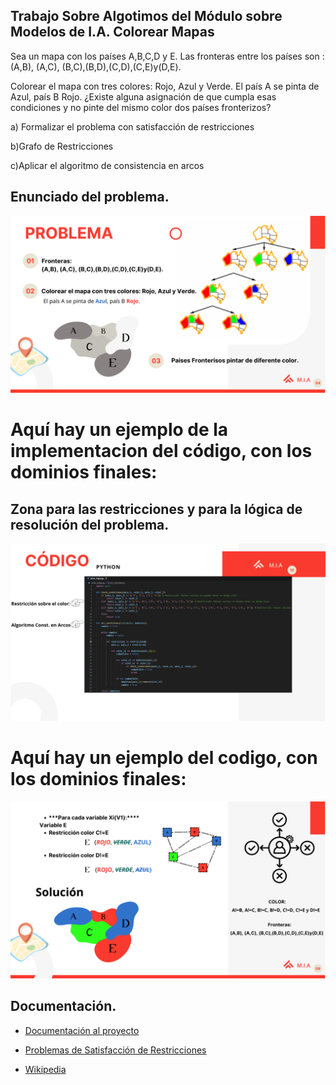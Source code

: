 ## Trabajo Sobre Algotimos del Módulo sobre Modelos de I.A. Colorear Mapas
Sea un mapa con los países A,B,C,D y E. Las fronteras entre los países son : (A,B), (A,C), (B,C),(B,D),(C,D),(C,E)y(D,E).

Colorear el mapa con tres colores: Rojo, Azul y Verde. El país A se pinta de Azul, país B Rojo. ¿Existe alguna asignación de que cumpla esas condiciones y no pinte del mismo color dos países fronterizos?

a) Formalizar el problema con satisfacción de restricciones

b)Grafo de Restricciones

c)Aplicar el algoritmo de consistencia en arcos

## Enunciado del problema.
![Enuciado](4.png)


# Aquí hay un ejemplo de la implementacion del código, con los dominios finales:
## Zona para las restricciones y para la lógica de resolución del problema.

![Resultado Código](jmat_Problema_COLOREAR_MAPAS.png)




# Aquí hay un ejemplo del codigo, con los dominios finales:

![Resultado Código](9.png)



## Documentación.
* [Documentación al proyecto](https://www.canva.com/design/DAF-uN52eFs/qhUwy9mCz3s3HH4AMTuzHA/view?utm_content=DAF-uN52eFs&utm_campaign=designshare&utm_medium=link&utm_source=editor)

* [Problemas de Satisfacción de Restricciones](https://www.cs.us.es/~fsancho/Blog/posts/CSP.md)
* [Wikipedia](https://es.wikipedia.org/wiki/Problema_de_satisfacci%C3%B3n_de_restricciones)



